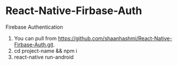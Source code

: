 # React-Native-Firbase-Auth
Firebase Authentication
1. You can pull from https://github.com/shaanhashmi/React-Native-Firbase-Auth.git.
2. cd project-name && npm i
3. react-native run-android
